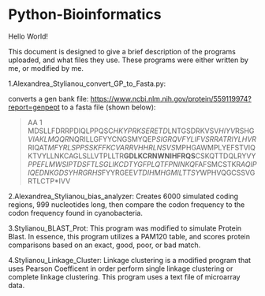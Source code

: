 # Python-Bioinformatics

Hello World!

This document is designed to give a brief description of the programs uploaded, and what files they use. These programs were either written by me, or modified by me.

1.Alexandrea_Stylianou_convert_GP_to_Fasta.py:
 
 converts a gen bank file: https://www.ncbi.nlm.nih.gov/protein/559119974?report=genpept to a fasta file (shown below):
>AA 1 
MDSLLFDRRPDIQLPPQSC*HKYPRKSERETD*LNTGSDRKVSV*HIYV*RSHG*VIAKLMQQR*NQRILLGFYYCNGSMYQEP*SIGRQVFYLIFVSRRATRIYLHVR*RIQAT*MFYRLSPPSSKFFKCVARRVHHRLNSVS*MPHGAWMPLYEFSTVIQKTVYLLNKCAGLSLLVTPLLTR**GDLKCRNWNIHFRQS**CSKQTTDQLRYVY*PPEFLMWSIPTDSFTLSGLIKCDTYGFPLQTFPNINKQ*FAFSMCSTKR*AQIPIQEDNKGDSYHRGRHS*FYYRGEE*VTDIHMHGMILTTSY*WPHVQGCSSVGRTLCTP*IVV

2.Alexandrea_Stylianou_bias_analyzer: 
Creates 6000 simulated coding regions, 999 nucleotides long, then compare the codon frequency to the codon frequency found in     cyanobacteria. 
  
3.Stylianou_BLAST_Prot:
This program was modified to simulate Protein Blast. In essence, this program utilizes a PAM120 table, and scores protein comparisons     based on an exact, good, poor, or bad match. 

4.Stylianou_Linkage_Cluster:
Linkage clustering is a modified program that uses Pearson Coefficent in order perform single linkage clustering or complete linkage       clustering. This program uses a text file of microarray data.  
